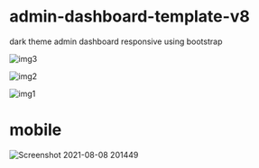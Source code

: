 # admin-dashboard-template-v8
dark theme admin dashboard responsive  using bootstrap

![img3](https://user-images.githubusercontent.com/59271775/128634179-e00fb142-84c3-4b3f-86a0-280c10ea43d4.png)

![img2](https://user-images.githubusercontent.com/59271775/128634231-cfdda14f-ce6b-4dff-a0cd-0f4dad9696fd.png)

![img1](https://user-images.githubusercontent.com/59271775/128634258-ec1011e1-4454-4cba-8839-279370951925.png)


<h1>mobile</h1>

![Screenshot 2021-08-08 201449](https://user-images.githubusercontent.com/59271775/128634273-1585ccda-2295-46d1-ba5b-dbbd87e84e27.png)

